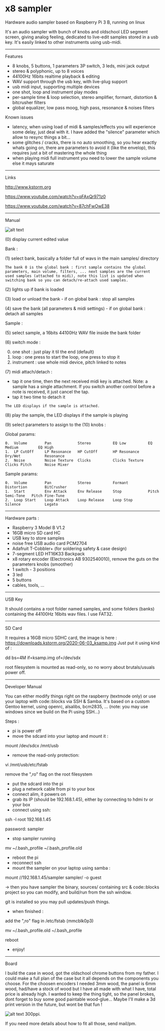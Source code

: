 # x8 sampler
Hardware audio sampler based on Raspberry Pi 3 B, running on linux

It's an audio sampler with bunch of knobs and oldschool LED segment screen, giving analog feeling, dedicated to live-edit samples stored in a usb key. It's easily linked to other instruments using usb-midi.

-----------------------------------

Features

- 8 knobs, 5 buttons, 1 parameters 3P switch, 3 leds, mini jack output
- stereo & polyphonic, up to 8 voices
- 44100Hz 16bits realtime playback & editing
- WAV support through the usb key, with live-plug support
- usb midi input, supporting multiple devices
- one shot, loop and instrument play modes
- per-sample time & loop selection, stereo amplifier, formant, distortion & bitcrusher filters
- global equalizer, low pass moog, high pass, resonance & noises filters


Known issues

- latency, when using load of midi & samples/effects you will experience some delay, just deal with it. I have added the "silence" parameter which allow to resync things a bit...
- some glitches / cracks, there is no auto smoothing, so you hear exactly whats going on, there are parameters to avoid it (like the envelop), this requires just a bit of mastering the whole thing
- when playing midi full instrument you need to lower the sample volume else it mays saturate

-----------------------------------

Links

http://www.kstorm.org

https://www.youtube.com/watch?v=qFAxQr971z0

https://www.youtube.com/watch?v=87chFwOwE38

-----------------------------------

Manual


![alt text](https://raw.githubusercontent.com/skarab/raspberry-sampler/master/schema.png)

(0) display current edited value

Bank :

(1) select bank, basically a folder full of wavs in the main samples/ directory

    The bank 0 is the global bank : first sample contains the global parameters, main volume, filters, ... next samples are the current used samples (attached to midi), note this list is updated when switching bank so you can detach/re-attach used samples.

(2) lights up if bank is loaded

(3) load or unload the bank - if on global bank : stop all samples

(4) save the bank (all parameters & midi settings) - if on global bank : detach all samples


Sample :

(5) select sample, a 16bits 44100Hz WAV file inside the bank folder

(6) switch mode :

   0. one shot   : just play it til the end (default)
   1. loop       : one press to start the loop, one press to stop it
   2. instrument : use whole midi device, pitch linked to notes

(7) midi attach/detach :
   - tap it one time, then the next received midi key is attached.
     Note: a sample has a single attachment.
     If you switch another control before a note is received, it just cancel the tap.
   - tap it two time to detach it

    The LED displays if the sample is attached.

(8) play the sample, the LED displays if the sample is playing

(9) select parameters to assign to the (10) knobs :

 Global params:

    0.  Volume        Pan            Stereo          EQ Low          EQ Medium         EQ High
    1.  LP CutOff     LP Resonance   HP CutOff       HP Resonance    Dry/Wet           Resonance
    2.  Noise         Noise Texture  Clicks          Clicks Texture  Clicks Pitch      Noise Mixer

 Sample params:

    0.  Volume        Pan            Stereo          Formant         Distortion        BitCrusher
    1.  Start         Env Attack     Env Release     Stop            Pitch Semi-Tone   Pitch Fine-Tune
    2.  Loop Start    Loop Attack    Loop Release    Loop Stop       Silence           Legato


-----------------------------------

Hardware parts :
 - Raspberry 3 Model B V1.2
 - 16GB micro SD card HC
 - USB key to store samples
 - noise free USB audio card PCM2704
 - Adafruit T-Cobbler+ (for soldering safety & case design)
 - 7-segment LED HT16K33 Backpack
 - x8 rotary encoder (Electronics AB 9302540010), remove the guts on the parameters knobs (smoother)
 - 1 switch - 3 positions
 - 3 led
 - 5 buttons
 - cables, tools, ...

-----------------------------------

USB Key

It should contains a root folder named samples, and some folders (banks) containing the 44100Hz 16bits wav files.
I use FAT32.

-----------------------------------

SD Card

It requires a 16GB micro SDHC card, the image is here : https://downloads.kstorm.org/2020-06-03_ksamp.img
Just put it using kind of :

dd bs=4M if=ksamp.img of=/dev/sdx

root filesystem is mounted as read-only, so no worry about brutals/usuals power off.

-----------------------------------

Developer Manual

You can either modify things right on the raspberry (textmode only) or use your laptop with code::blocks via SSH & Samba.
It's based on a custom Gentoo kernel, using openrc, alsalibs, bcm2835, ...
(note: you may use windows since we build on the Pi using SSH...)

Steps :

 - pi is power off
 - move the sdcard into your laptop and mount it :
 
 mount /dev/sdcx /mnt/usb
 
 - remove the read-only protection:
 
 vi /mnt/usb/etc/fstab

 remove the ",ro" flag on the root filesystem
 
 - put the sdcard into the pi
 - plug a network cable from pi to your box
 - connect alim, it powers on
 - grab its IP (should be 192.168.1.45), either by connecting to hdmi tv or your box
 - connect using ssh: 

 ssh -l root 192.168.1.45
 
 password: sampler
 
 - stop sampler running

 mv ~/.bash_profile ~/.bash_profile.old
 
 - reboot the pi
 - reconnect ssh
 - mount the sampler on your laptop using samba :

 mount //192.168.1.45/sampler sampler/ -o guest

-> then you have sampler the binary, sources/ containing src & code::blocks project so you can modify, and build/run from the ssh window.

git is installed so you may pull updates/push things.

 - when finished :

 add the ",ro" flag in /etc/fstab (mmcblk0p3)
 
 mv ~/.bash_profile.old ~/.bash_profile
 
 reboot

 - enjoy!

-----------------------------------
Board

I build the case in wood, got the oldschool chrome buttons from my father. I could make a full plan of the case but it all depends on the components you choose. For the choosen encoders I needed 3mm wood, the panel is 6mm wood, had/have a stock of wood but I have all made with what I have, total price is already high. I wanted to keep the thing tight, so the panel brokes, dont forget to buy some good paintable wood-glue...
Maybe I'll make a 3d print version in the future, but wont be that fun !

![alt text](https://raw.githubusercontent.com/skarab/raspberry-sampler/master/board.png)
300ppi.

If you need more details about how to fit all those, send mail/pm.
